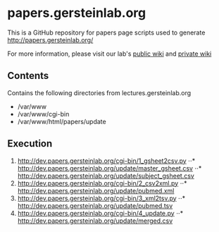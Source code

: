 # papers.gersteinlab.org

This is a GitHub repository for papers page scripts used to generate http://papers.gersteinlab.org/

For more information, please visit our lab's [public wiki](http://info.gersteinlab.org/Papers_Page_Code) and [private wiki](http://wiki.gersteinlab.org/labinfo/Papers_Page_Documentation)

## Contents
Contains the following directories from lectures.gersteinlab.org

* /var/www
* /var/www/cgi-bin
* /var/www/html/papers/update

## Execution

1. http://dev.papers.gersteinlab.org/cgi-bin/1_gsheet2csv.py
⋅⋅* http://dev.papers.gersteinlab.org/update/master_gsheet.csv
⋅⋅* http://dev.papers.gersteinlab.org/update/subject_gsheet.csv
2. http://dev.papers.gersteinlab.org/cgi-bin/2_csv2xml.py
⋅⋅* http://dev.papers.gersteinlab.org/update/pubmed.xml
3. http://dev.papers.gersteinlab.org/cgi-bin/3_xml2tsv.py
⋅⋅* http://dev.papers.gersteinlab.org/update/pubmed.tsv
4. http://dev.papers.gersteinlab.org/cgi-bin/4_update.py
⋅⋅* http://dev.papers.gersteinlab.org/update/merged.csv
